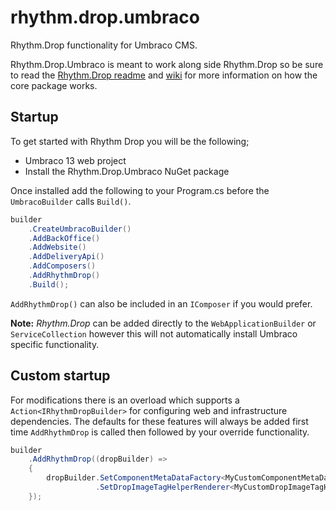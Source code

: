 # rhythm.drop.umbraco

Rhythm.Drop functionality for Umbraco CMS.

Rhythm.Drop.Umbraco is meant to work along side Rhythm.Drop so be sure to read the [Rhythm.Drop readme](https://github.com/rhythmagency/rhythm.drop) and [wiki](https://github.com/rhythmagency/rhythm.drop/wiki) for more information on how the core package works.

## Startup

To get started with Rhythm Drop you will be the following;

 - Umbraco 13 web project
 - Install the Rhythm.Drop.Umbraco NuGet package

Once installed add the following to your Program.cs before the `UmbracoBuilder` calls `Build()`.

```csharp
builder
    .CreateUmbracoBuilder()
    .AddBackOffice()
    .AddWebsite()
    .AddDeliveryApi()
    .AddComposers()
    .AddRhythmDrop()
    .Build();
```

`AddRhythmDrop()` can also be included in an `IComposer` if you would prefer.

**Note:** _Rhythm.Drop_ can be added directly to the `WebApplicationBuilder` or `ServiceCollection` however this will not automatically install Umbraco specific functionality.

## Custom startup

For modifications there is an overload which supports a `Action<IRhythmDropBuilder>` for configuring web and infrastructure dependencies. The defaults for these features will always be added first time `AddRhythmDrop` is called then followed by your override functionality.

```csharp
builder
    .AddRhythmDrop((dropBuilder) =>
    {
        dropBuilder.SetComponentMetaDataFactory<MyCustomComponentMetaDataFactory>()
                   .SetDropImageTagHelperRenderer<MyCustomDropImageTagHelperRenderer>();
    });
```